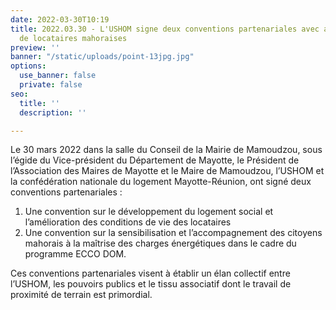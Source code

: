 ```yaml
---
date: 2022-03-30T10:19
title: 2022.03.30 - L'USHOM signe deux conventions partenariales avec avec les Associations
  de locataires mahoraises
preview: ''
banner: "/static/uploads/point-13jpg.jpg"
options:
  use_banner: false
  private: false
seo:
  title: ''
  description: ''

---
```

Le 30 mars 2022 dans la salle du Conseil de la Mairie de Mamoudzou, sous l’égide du Vice-président du Département de Mayotte, le Président de l’Association des Maires de Mayotte et le Maire de Mamoudzou, l’USHOM et la confédération nationale du logement Mayotte-Réunion, ont signé deux conventions partenariales :

1.  Une convention sur le développement du logement social et l’amélioration des conditions de vie des locataires 
2. Une convention sur la sensibilisation et l’accompagnement des citoyens mahorais à la maîtrise des charges énergétiques dans le cadre du programme ECCO DOM.

Ces conventions partenariales visent à établir un élan collectif entre l’USHOM, les pouvoirs publics et le tissu associatif dont le travail de proximité de terrain est primordial.